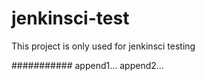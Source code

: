 # jenkinsci-test
This project is only used for jenkinsci testing

###########
append1...
append2...
